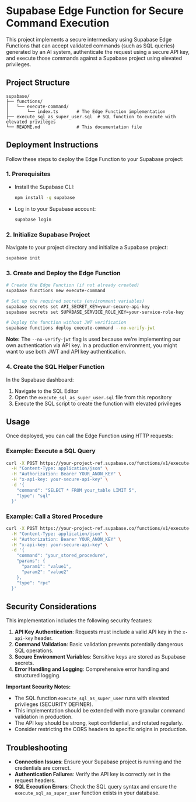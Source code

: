 # Supabase Edge Function for Secure Command Execution

This project implements a secure intermediary using Supabase Edge Functions that can accept validated commands (such as SQL queries) generated by an AI system, authenticate the request using a secure API key, and execute those commands against a Supabase project using elevated privileges.

## Project Structure

```
supabase/
├── functions/
│   └── execute-command/
│       └── index.ts       # The Edge Function implementation
├── execute_sql_as_super_user.sql  # SQL function to execute with elevated privileges
└── README.md              # This documentation file
```

## Deployment Instructions

Follow these steps to deploy the Edge Function to your Supabase project:

### 1. Prerequisites

- Install the Supabase CLI:
  ```bash
  npm install -g supabase
  ```

- Log in to your Supabase account:
  ```bash
  supabase login
  ```

### 2. Initialize Supabase Project

Navigate to your project directory and initialize a Supabase project:

```bash
supabase init
```

### 3. Create and Deploy the Edge Function

```bash
# Create the Edge Function (if not already created)
supabase functions new execute-command

# Set up the required secrets (environment variables)
supabase secrets set API_SECRET_KEY=your-secure-api-key
supabase secrets set SUPABASE_SERVICE_ROLE_KEY=your-service-role-key

# Deploy the function without JWT verification
supabase functions deploy execute-command --no-verify-jwt
```

**Note:** The `--no-verify-jwt` flag is used because we're implementing our own authentication via API key. In a production environment, you might want to use both JWT and API key authentication.

### 4. Create the SQL Helper Function

In the Supabase dashboard:

1. Navigate to the SQL Editor
2. Open the `execute_sql_as_super_user.sql` file from this repository
3. Execute the SQL script to create the function with elevated privileges

## Usage

Once deployed, you can call the Edge Function using HTTP requests:

### Example: Execute a SQL Query

```bash
curl -X POST https://your-project-ref.supabase.co/functions/v1/execute-command \
  -H "Content-Type: application/json" \
  -H "Authorization: Bearer YOUR_ANON_KEY" \
  -H "x-api-key: your-secure-api-key" \
  -d '{
    "command": "SELECT * FROM your_table LIMIT 5",
    "type": "sql"
  }'
```

### Example: Call a Stored Procedure

```bash
curl -X POST https://your-project-ref.supabase.co/functions/v1/execute-command \
  -H "Content-Type: application/json" \
  -H "Authorization: Bearer YOUR_ANON_KEY" \
  -H "x-api-key: your-secure-api-key" \
  -d '{
    "command": "your_stored_procedure",
    "params": {
      "param1": "value1",
      "param2": "value2"
    },
    "type": "rpc"
  }'
```

## Security Considerations

This implementation includes the following security features:

1. **API Key Authentication**: Requests must include a valid API key in the `x-api-key` header.
2. **Command Validation**: Basic validation prevents potentially dangerous SQL operations.
3. **Secure Environment Variables**: Sensitive keys are stored as Supabase secrets.
4. **Error Handling and Logging**: Comprehensive error handling and structured logging.

**Important Security Notes:**

- The SQL function `execute_sql_as_super_user` runs with elevated privileges (SECURITY DEFINER).
- This implementation should be extended with more granular command validation in production.
- The API key should be strong, kept confidential, and rotated regularly.
- Consider restricting the CORS headers to specific origins in production.

## Troubleshooting

- **Connection Issues**: Ensure your Supabase project is running and the credentials are correct.
- **Authentication Failures**: Verify the API key is correctly set in the request headers.
- **SQL Execution Errors**: Check the SQL query syntax and ensure the `execute_sql_as_super_user` function exists in your database.
